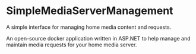 # SimpleMediaServerManagement
A simple interface for managing home media content and requests.

An open-source docker application written in ASP.NET to help manage and maintain media requests for your home media server. 
